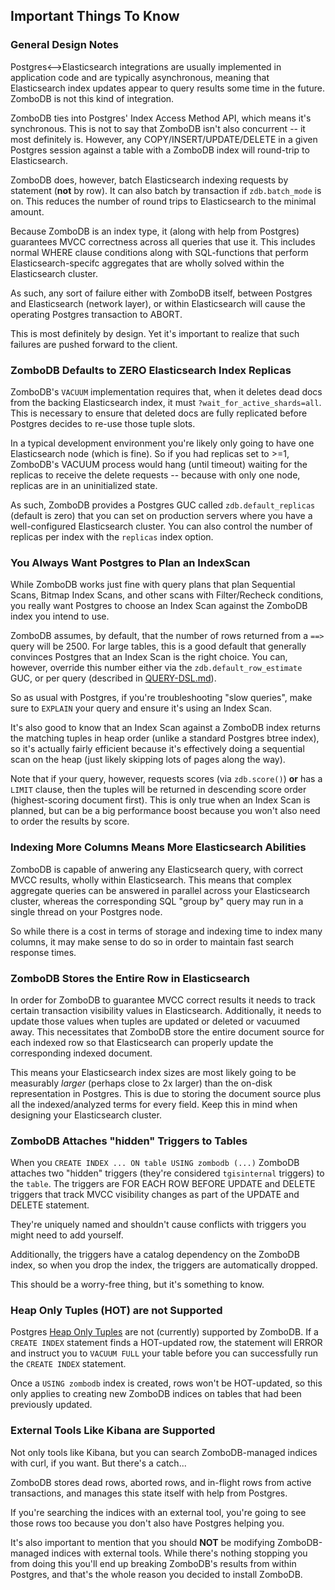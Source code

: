 ## Important Things To Know

### General Design Notes

Postgres<-->Elasticsearch integrations are usually implemented in application code and are typically asynchronous, meaning that Elasticsearch index updates appear to query results some time in the future.  ZomboDB is not this kind of integration.

ZomboDB ties into Postgres' Index Access Method API, which means it's synchronous.  This is not to say that ZomboDB isn't also concurrent -- it most definitely is.  However, any COPY/INSERT/UPDATE/DELETE in a given Postgres session against a table with a ZomboDB index will round-trip to Elasticsearch.

ZomboDB does, however, batch Elasticsearch indexing requests by statement (**not** by row).  It can also batch by transaction if `zdb.batch_mode` is on.  This reduces the number of round trips to Elasticsearch to the minimal amount.

Because ZomboDB is an index type, it (along with help from Postgres) guarantees MVCC correctness across all queries that use it.  This includes normal WHERE clause conditions along with SQL-functions that perform Elasticsearch-specifc aggregates that are wholly solved within the Elasticsearch cluster.

As such, any sort of failure either with ZomboDB itself, between Postgres and Elasticsearch (network layer), or within Elasticsearch will cause the operating Postgres transaction to ABORT.  

This is most definitely by design.  Yet it's important to realize that such failures are pushed forward to the client.

### ZomboDB Defaults to **ZERO** Elasticsearch Index Replicas

ZomboDB's `VACUUM` implementation requires that, when it deletes dead docs from the backing Elasticsearch index, it must `?wait_for_active_shards=all`.  This is necessary to ensure that deleted docs are fully replicated before Postgres decides to re-use those tuple slots.

In a typical development environment you're likely only going to have one Elasticsearch node (which is fine).  So if you had replicas set to >=1, ZomboDB's VACUUM process would hang (until timeout) waiting for the replicas to receive the delete requests -- because with only one node, replicas are in an uninitialized state.

As such, ZomboDB provides a Postgres GUC called `zdb.default_replicas` (default is zero) that you can set on production servers where you have a well-configured Elasticsearch cluster.  You can also control the number of replicas per index with the `replicas` index option.

### You Always Want Postgres to Plan an IndexScan

While ZomboDB works just fine with query plans that plan Sequential Scans, Bitmap Index Scans, and other scans with Filter/Recheck conditions, you really want Postgres to choose an Index Scan against the ZomboDB index you intend to use.

ZomboDB assumes, by default, that the number of rows returned from a `==>` query will be 2500.  For large tables, this is a good default that generally convinces Postgres that an Index Scan is the right choice.  You can, however, override this number either via the `zdb.default_row_estimate` GUC, or per query (described in [QUERY-DSL.md](QUERY-DSL.md)).

So as usual with Postgres, if you're troubleshooting "slow queries", make sure to `EXPLAIN` your query and ensure it's using an Index Scan.

It's also good to know that an Index Scan against a ZomboDB index returns the matching tuples in heap order (unlike a standard Postgres btree index), so it's actually fairly efficient because it's effectively doing a sequential scan on the heap (just likely skipping lots of pages along the way).

Note that if your query, however, requests scores (via `zdb.score()`) **or** has a `LIMIT` clause, then the tuples will be returned in descending score order (highest-scoring document first).  This is only true when an Index Scan is planned, but can be a big performance boost because you won't also need to order the results by score.

### Indexing More Columns Means More Elasticsearch Abilities

ZomboDB is capable of anwering any Elasticsearch query, with correct MVCC results, wholly within Elasticsearch.  This means that complex aggregate queries can be answered in parallel across your Elasticsearch cluster, whereas the corresponding SQL "group by" query may run in a single thread on your Postgres node.

So while there is a cost in terms of storage and indexing time to index many columns, it may make sense to do so in order to maintain fast search response times.

### ZomboDB Stores the Entire Row in Elasticsearch

In order for ZomboDB to guarantee MVCC correct results it needs to track certain transaction visibility values in Elasticsearch.  Additionally, it needs to update those values when tuples are updated or deleted or vacuumed away.  This necessitates that ZomboDB store the entire document source for each indexed row so that Elasticsearch can properly update the corresponding indexed document.

This means your Elasticsearch index sizes are most likely going to be measurably *larger* (perhaps close to 2x larger) than the on-disk representation in Postgres.  This is due to storing the document source plus all the indexed/analyzed terms for every field.  Keep this in mind when designing your Elasticsearch cluster.

### ZomboDB Attaches "hidden" Triggers to Tables

When you `CREATE INDEX ... ON table USING zombodb (...)` ZomboDB attaches two "hidden" triggers (they're considered `tgisinternal` triggers) to the `table`.  The triggers are FOR EACH ROW BEFORE UPDATE and DELETE triggers that track MVCC visibility changes as part of the UPDATE and DELETE statement.

They're uniquely named and shouldn't cause conflicts with triggers you might need to add yourself.

Additionally, the triggers have a catalog dependency on the ZomboDB index, so when you drop the index, the triggers are automatically dropped.

This should be a worry-free thing, but it's something to know.

### Heap Only Tuples (HOT) are not Supported

Postgres [Heap Only Tuples](https://github.com/postgres/postgres/blob/master/src/backend/access/heap/README.HOT) are not (currently) supported by ZomboDB.  If a `CREATE INDEX` statement finds a HOT-updated row, the statement will ERROR and instruct you to `VACUUM FULL` your table before you can successfully run the `CREATE INDEX` statement.

Once a `USING zombodb` index is created, rows won't be HOT-updated, so this only applies to creating new ZomboDB indices on tables that had been previously updated.

### External Tools Like Kibana are Supported

Not only tools like Kibana, but you can search ZomboDB-managed indices with curl, if you want.  But there's a catch...

ZomboDB stores dead rows, aborted rows, and in-flight rows from active transactions, and manages this state itself with help from Postgres.

If you're searching the indices with an external tool, you're going to see those rows too because you don't also have Postgres helping you.

It's also important to mention that you should **NOT** be modifying ZomboDB-managed indices with external tools.  While there's nothing stopping you from doing this you'll end up breaking ZomboDB's results from within Postgres, and that's the whole reason you decided to install ZomboDB.
